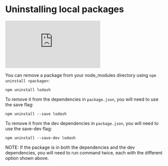 <!--
title: 07 - Uninstalling local packages
featured: true
-->

# Uninstalling local packages

<iframe src="https://www.youtube.com/embed/Z-BpYj6cSoQ" frameborder="0" allowfullscreen></iframe>

You can remove a package from your node_modules directory using `npm uninstall <package>`:

```
npm uninstall lodash
```

To remove it from the dependencies in `package.json`, you will need to use the save flag:

```
npm uninstall --save lodash
```

To remove it from the dev dependencies in `package.json`, you will need to use the save-dev flag:

```
npm uninstall --save-dev lodash
```

NOTE: If the package is in both the dependencies and the dev dependencies, you will need to run command twice, each with the different option shown above.
